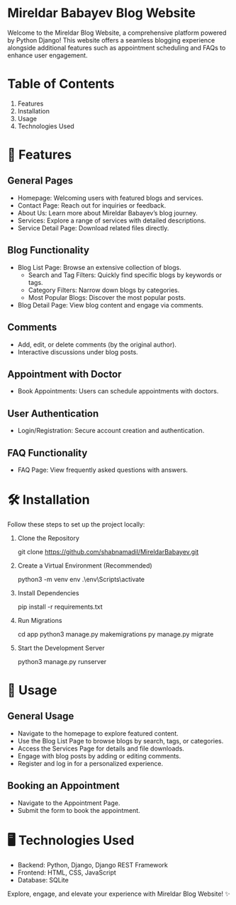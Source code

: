 # Mireldar Babayev Blog Website

Welcome to the Mireldar Blog Website, a comprehensive platform powered by Python Django! This website offers a seamless blogging experience alongside additional features such as appointment scheduling and FAQs to enhance user engagement.

# Table of Contents

1. Features
2. Installation
3. Usage
4. Technologies Used


# 🚀 Features

## General Pages

- Homepage: Welcoming users with featured blogs and services.
- Contact Page: Reach out for inquiries or feedback.
- About Us: Learn more about Mireldar Babayev’s blog journey.
- Services: Explore a range of services with detailed descriptions.
- Service Detail Page: Download related files directly.

## Blog Functionality

- Blog List Page: Browse an extensive collection of blogs.
    - Search and Tag Filters: Quickly find specific blogs by keywords or tags.
    - Category Filters: Narrow down blogs by categories.
    - Most Popular Blogs: Discover the most popular posts.
- Blog Detail Page: View blog content and engage via comments.

## Comments

- Add, edit, or delete comments (by the original author).
- Interactive discussions under blog posts.

## Appointment with Doctor

- Book Appointments: Users can schedule appointments with doctors.

## User Authentication

- Login/Registration: Secure account creation and authentication.

## FAQ Functionality

- FAQ Page: View frequently asked questions with answers.


# 🛠️ Installation

Follow these steps to set up the project locally:

1. Clone the Repository

    git clone https://github.com/shabnamadil/MireldarBabayev.git

2. Create a Virtual Environment (Recommended)

    python3 -m venv env
    .\env\Scripts\activate

3. Install Dependencies

    pip install -r requirements.txt

4. Run Migrations

    cd app
    python3 manage.py makemigrations
    py manage.py migrate

5. Start the Development Server

    python3 manage.py runserver


# 📖 Usage

## General Usage

- Navigate to the homepage to explore featured content.
- Use the Blog List Page to browse blogs by search, tags, or categories.
- Access the Services Page for details and file downloads.
- Engage with blog posts by adding or editing comments.
- Register and log in for a personalized experience.

## Booking an Appointment

- Navigate to the Appointment Page.
- Submit the form to book the appointment.


# 🖥️ Technologies Used

- Backend: Python, Django, Django REST Framework
- Frontend: HTML, CSS, JavaScript
- Database: SQLite


Explore, engage, and elevate your experience with Mireldar Blog Website! ✨